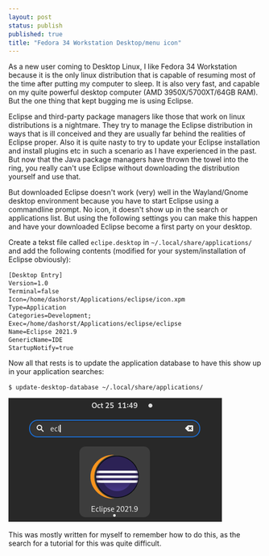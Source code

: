 ```yaml
---
layout: post
status: publish
published: true
title: "Fedora 34 Workstation Desktop/menu icon"
---
```

As a new user coming to Desktop Linux, I like Fedora 34 Workstation because 
it is the only linux distribution that is capable of resuming most of the time 
after putting my computer to sleep. It is also very fast, and capable on my
quite powerful desktop computer (AMD 3950X/5700XT/64GB RAM). But the one thing
that kept bugging me is using Eclipse.

Eclipse and third-party package managers like those that work on linux distributions
is a nightmare. They try to manage the Eclipse distribution in ways that is ill 
conceived and they are usually far behind the realities of Eclipse proper. Also it is
quite nasty to try to update your Eclipse installation and install plugins etc in such
a scenario as I have experienced in the past. But now that the Java package managers
have thrown the towel into the ring, you really can't use Eclipse without downloading
the distribution yourself and use that.

But downloaded Eclipse doesn't work (very) well in the Wayland/Gnome desktop environment
because you have to start Eclipse using a commandline prompt. No icon, it doesn't show
up in the search or applications list. But using the following settings you can make this
happen and have your downloaded Eclipse become a first party on your desktop.

Create a tekst file called `eclipe.desktop` in `~/.local/share/applications/` and add the
following contents (modified for your system/installation of Eclipse obviously):

```
[Desktop Entry]
Version=1.0
Terminal=false
Icon=/home/dashorst/Applications/eclipse/icon.xpm
Type=Application
Categories=Development;
Exec=/home/dashorst/Applications/eclipse/eclipse
Name=Eclipse 2021.9
GenericName=IDE
StartupNotify=true
```

Now all that rests is to update the application database to have this show up in your
application searches:

```
$ update-desktop-database ~/.local/share/applications/
```
![Eclipse icon shows up in search](/uploads/eclipse-in-search.png)

This was mostly written for myself to remember how to do this, as the search for a
tutorial for this was quite difficult.
